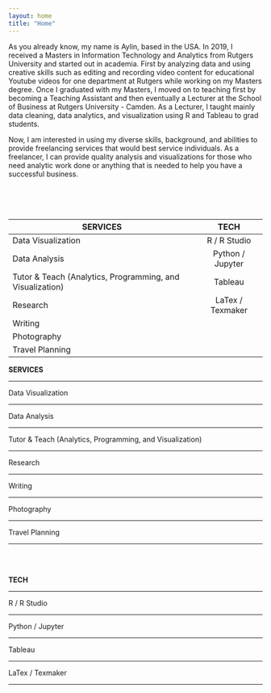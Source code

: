 ```yaml
---
layout: home
title: "Home"
---
```


As you already know, my name is Aylin, based in the USA. In 2019, I received a Masters in Information Technology and Analytics from Rutgers University and started out in academia. First by analyzing data and using creative skills such as editing and recording video content for educational Youtube videos for one department at Rutgers while working on my Masters degree. Once I graduated with my Masters, I moved on to teaching first by becoming a Teaching Assistant and then eventually a Lecturer at the School of Business at Rutgers University - Camden. As a Lecturer, I taught mainly data cleaning, data analytics, and visualization using R and Tableau to grad students.  

Now, I am interested in using my diverse skills, background, and abilities to provide freelancing services that would best service individuals. As a freelancer, I can provide quality analysis and visualizations for those who need analytic work done or anything that is needed to help you have a successful business. 

<br>
<br>
<br>


  SERVICES                                                  |       TECH      
-----------------------------------------------------------|:----------------:
 Data Visualization                                        |   R / R Studio   
 Data Analysis                                             | Python / Jupyter 
 Tutor & Teach (Analytics, Programming, and Visualization) |      Tableau     
 Research                                                  | LaTex / Texmaker 
 Writing                                                   |                  
 Photography                                               |                  
Travel Planning                                           |                  




**SERVICES**                                                            

---
Data Visualization

--- 
Data Analysis

--- 
Tutor & Teach (Analytics, Programming, and Visualization)

--- 
Research

--- 
Writing

--- 
Photography

--- 
Travel Planning

--- 

<br>
<br>

**TECH**                                                            

---
R / R Studio

--- 
Python / Jupyter

--- 
Tableau

--- 
LaTex / Texmaker

--- 


